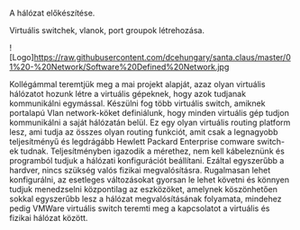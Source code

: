 A hálózat előkészítése. 

Virtuális switchek, vlanok, port groupok létrehozása.

![Logo]https://raw.githubusercontent.com/dcehungary/santa.claus/master/01%20-%20Network/Software%20Defined%20Network.jpg

Kollégámmal teremtjük meg a mai projekt alapját, azaz olyan virtuális hálózatot hozunk létre a virtuális gépeknek, hogy azok tudjanak kommunikálni egymással.  Készülni fog több virtuális switch, amiknek portalapú Vlan network-köket definiálunk, hogy minden virtuális gép tudjon kommunikálni a saját hálózatán belül. Ez egy olyan virtuális routing platform lesz, ami tudja az összes olyan routing funkciót, amit csak a legnagyobb teljesítményű és legdrágább Hewlett Packard Enterprise comware switch-ek tudnak. Teljesítményben igazodik a mérethez, nem kell kábeleznünk és programból tudjuk a hálózati konfigurációt beállítani. Ezáltal egyszerűbb a hardver, nincs szükség valós fizikai megvalósításra. Rugalmasan lehet konfigurálni, az esetleges változásokat gyorsan le lehet követni és könnyen tudjuk menedzselni központilag az eszközöket, amelynek köszönhetően sokkal egyszerűbb lesz a hálózat megvalósításának folyamata, mindehez pedig VMWare virtuális switch teremti meg a kapcsolatot a virtuális és fizikai hálózat között.
